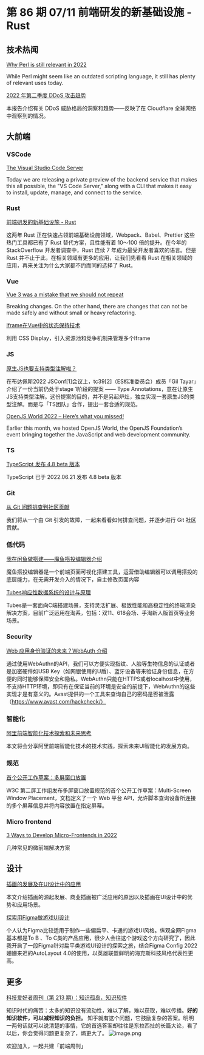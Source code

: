 # 第 86 期 07/11 前端研发的新基础设施 - Rust
## 技术热闻
[Why Perl is still relevant in 2022](https://stackoverflow.blog/2022/07/06/why-perl-is-still-relevant-in-2022/)

While Perl might seem like an outdated scripting language, it still has plenty of relevant uses today.

[2022 年第二季度 DDoS 攻击趋势](https://blog.cloudflare.com/zh-cn/ddos-attack-trends-for-2022-q2-zh-cn/)

本报告介绍有关 DDoS 威胁格局的洞察和趋势——反映了在 Cloudflare 全球网络中观察到的情况。

## 大前端
### VSCode
[The Visual Studio Code Server](https://code.visualstudio.com/blogs/2022/07/07/vscode-server)

Today we are releasing a private preview of the backend service that makes this all possible, the "VS Code Server," along with a CLI that makes it easy to install, update, manage, and connect to the service.

### Rust
[前端研发的新基础设施 - Rust](https://mp.weixin.qq.com/s/JOnz0IVWRm_bYWReACyWAg)

这两年 Rust 正在快速占领前端基础设施领域，Webpack、Babel、Prettier 这些热门工具都已有了 Rust 替代方案，且性能有着 10～100 倍的提升。在今年的 StackOverflow 开发者调查中，Rust 连续 7 年成为最受开发者喜欢的语言。但是 Rust 并不止于此，在相关领域有更多的应用，让我们先看看 Rust 在相关领域的应用，再来关注为什么大家都不约而同的选择了 Rust。

### Vue
[Vue 3 was a mistake that we should not repeat](https://medium.com/js-dojo/vue-3-was-a-mistake-that-we-should-not-repeat-81cc65484954)

Breaking changes. On the other hand, there are changes that can not be made safely and without small or heavy refactoring.

[Iframe在Vue中的状态保持技术](https://mp.weixin.qq.com/s/Hl2SSjWx_c2xPHHO57Zbyw)

利用 CSS Display，引入资源池和竞争机制来管理多个Iframe

### JS
[原生JS也要支持类型注解啦？](https://mp.weixin.qq.com/s/rNIbqadGGK4lTU4WGGrNSg)

在布达佩斯2022 JSConf[1]会议上，tc39[2]（ES标准委员会）成员「Gil Tayar」介绍了一份当前仍处于stage 1阶段的提案 —— Type Annotations，意在让原生JS支持类型注解。这份提案的目的，并不是另起炉灶，独立实现一套原生JS的类型注解。而是与「TS团队」合作，提出一套合适的规范。

[OpenJS World 2022 – Here’s what you missed!](https://openjsf.org/blog/2022/06/28/openjs-world-2022-heres-what-you-missed/)

Earlier this month, we hosted OpenJS World, the OpenJS Foundation’s event bringing together the JavaScript and web development community.

### TS
[TypeScript 发布 4.8 beta 版本](https://mp.weixin.qq.com/s/PGA1l0owI0wilu3NhBoVug)

TypeScript 已于 2022.06.21 发布 4.8 beta 版本

### Git
[从 Git 问题排查到社区贡献](https://mp.weixin.qq.com/s/sKACp9XVZks5Kfz-pWJMkg)

我们将从一个由 Git 引发的故障，一起来看看如何排查问题，并逐步进行 Git 社区贡献。

### 低代码
[我在闲鱼做搭建——魔鱼搭投编辑器介绍](https://mp.weixin.qq.com/s/gQ27nECYjMfa999yhPPReA)

魔鱼搭投编辑器是一个前端页面可视化搭建工具，运营借助编辑器可以调用搭投的底层能力，在无需开发介入的情况下，自主修改页面内容

[Tubes响应性数据系统的设计与原理](https://mp.weixin.qq.com/s/8zDI4m_vLR9-WHd_lK6t5w)

Tubes是一套面向C端搭建场景，支持灵活扩展、极致性能和高稳定性的终端渲染解决方案，目前广泛运用在淘系，包括：双11、618会场、手淘新人版首页等业务场景。

### Security
[Web 应用身份验证的未来？WebAuth 介绍](https://mp.weixin.qq.com/s/6jkU_hXA8PZT5ism58q9mA)

通过使用WebAuthn的API，我们可以方便实现指纹、人脸等生物信息的认证或者是加密硬件如USB Key（如网银使用的U盾）、蓝牙设备等来验证身份信息，在方便的同时能够保障安全和隐私。WebAuthn只能在HTTPS或者localhost中使用，不支持HTTP环境，即只有在保证当前的环境是安全的前提下，WebAuthn的这些实现才是有意义的。Avast提供的一个工具来查询自己的密码是否被泄露（https://www.avast.com/hackcheck/）

### 智能化
[阿里前端智能化技术探索和未来思考](https://mp.weixin.qq.com/s/aRfmIWeK5N64ACaoR93Szg)

本文将会分享阿里前端智能化技术的技术实践，探索未来UI智能化的发展方向。

### 规范
[首个公开工作草案：多屏窗口放置](https://mp.weixin.qq.com/s/d1IQyMPU7IReD9RB-sdc8g)

W3C 第二屏工作组发布多屏窗口放置规范的首个公开工作草案：Multi-Screen Window Placement，文档定义了一个 Web 平台 API，允许脚本查询设备所连接的多个屏幕信息并将内容放置在指定屏幕。

### Micro frontend
[3 Ways to Develop Micro-Frontends in 2022](https://javascript.plainenglish.io/3-ways-to-develop-micro-frontends-in-2022-e29984158b6d)

几种常见的微前端解决方案

## 设计
[插画的发展及在UI设计中的应用](https://mp.weixin.qq.com/s/GTE-dIHc1crq3IRB6T8q4g)

本文介绍插画的源起发展、商业插画被广泛应用的原因以及插画在UI设计中的优势和应用场景。

[探索用Figma做游戏UI设计](https://mp.weixin.qq.com/s/rsnPHa6mnlOZutvvL6OvCA)

个人认为Figma比较适用于制作一些偏扁平、卡通的游戏UI风格。纵观全网Figma基本都是To B 、To C类的产品应用，很少人会往这个游戏这个方向研究了，因此我开启了一段Figma针对扁平类游戏UI设计的探索之旅，结合Figma Config 2022姗姗来迟的AutoLayout 4.0的使用，以英雄联盟鲜明的海克斯科技风格代表性更高。

## 更多
[科技爱好者周刊（第 213 期）：知识孤岛，知识软件](http://www.ruanyifeng.com/blog/2022/07/weekly-issue-213.html)

知识时代的痛苦：太多的知识没有流动性，难以了解，难以获取，难以传播。**好的知识软件，可以减轻知识的负担。**
知乎就有这个问题，它鼓励复杂的答案。明明一两句话就可以说清楚的事情，它的首选答案却往往是东拉西扯的长篇大论，看了以后，你会觉得问题更复杂了，熵更大了。
![image.png](https://cdn.nlark.com/yuque/0/2020/png/85771/1605930034828-7fc81343-651f-4a15-8465-eebe5a23cf61.png#crop=0&crop=0&crop=1&crop=1&height=31&id=C5Hpa&margin=%5Bobject%20Object%5D&name=image.png&originHeight=90&originWidth=2186&originalType=binary&ratio=1&rotation=0&showTitle=false&size=14325&status=done&style=none&title=&width=746)


欢迎加入，一起共建「前端周刊」
